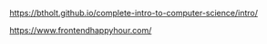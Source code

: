 
https://btholt.github.io/complete-intro-to-computer-science/intro/

https://www.frontendhappyhour.com/

